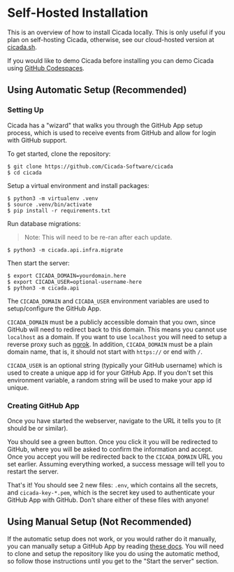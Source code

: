 # Self-Hosted Installation

This is an overview of how to install Cicada locally. This is only useful if you plan on self-hosting Cicada,
otherwise, see our cloud-hosted version at [cicada.sh](https://cicada.sh).

If you would like to demo Cicada before installing you can demo Cicada using
[GitHub Codespaces](https://codespaces.new/Cicada-Software/cicada?quickstart=1).

## Using Automatic Setup (Recommended)

### Setting Up

Cicada has a "wizard" that walks you through the GitHub App setup process, which is used to receive events
from GitHub and allow for login with GitHub support.

To get started, clone the repository:

```
$ git clone https://github.com/Cicada-Software/cicada
$ cd cicada
```

Setup a virtual environment and install packages:

```
$ python3 -m virtualenv .venv
$ source .venv/bin/activate
$ pip install -r requirements.txt
```

Run database migrations:

> Note: This will need to be re-ran after each update.

```
$ python3 -m cicada.api.infra.migrate
```

Then start the server:

```
$ export CICADA_DOMAIN=yourdomain.here
$ export CICADA_USER=optional-username-here
$ python3 -m cicada.api
```

The `CICADA_DOMAIN` and `CICADA_USER` environment variables are used to setup/configure the
GitHub App.

`CICADA_DOMAIN` must be a publicly accessible domain that you own,
since GitHub will need to redirect back to this domain. This means you cannot use `localhost`
as a domain. If you want to use `localhost` you will need to setup a reverse proxy
such as [ngrok](https://ngrok.com/). In addition, `CICADA_DOMAIN` must be a plain
domain name, that is, it should not start with `https://` or end with `/`.

`CICADA_USER` is an optional string (typically your GitHub username) which is used to
create a unique app id for your GitHub App. If you don't set this environment variable,
a random string will be used to make your app id unique.

### Creating GitHub App

Once you have started the webserver, navigate to the URL it tells you to (it should be
[](http://0.0.0.0:8000) or similar).

You should see a green button. Once you click it you will be redirected to GitHub,
where you will be asked to confirm the information and accept. Once you accept you will
be redirected back to the `CICADA_DOMAIN` URL you set earlier.
Assuming everything worked, a success message will tell you to restart the server.

That's it! You should see 2 new files: `.env`, which contains all the secrets, and `cicada-key-*.pem`,
which is the secret key used to authenticate your GitHub App with GitHub. Don't share
either of these files with anyone!

## Using Manual Setup (Not Recommended)

If the automatic setup does not work, or you would rather do it manually, you can manually
setup a GitHub App by reading [these docs](./making-a-github-app.md). You will need to clone
and setup the repository like you do using the automatic method, so follow those instructions
until you get to the "Start the server" section.
